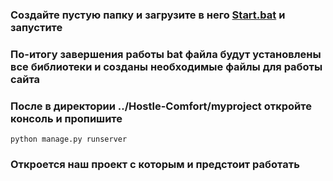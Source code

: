 ### Создайте пустую папку и загрузите в него [Start.bat](https://github.com/Alexandr1810/HostelComfort/tree/ilya/.bat) и запустите
### По-итогу завершения работы bat файла будут установлены все библиотеки и созданы необходимые файлы для работы сайта  
### После в директории ../Hostle-Comfort/myproject откройте консоль и пропишите 
``` 
python manage.py runserver 
```
### Откроется наш проект с которым и предстоит работать